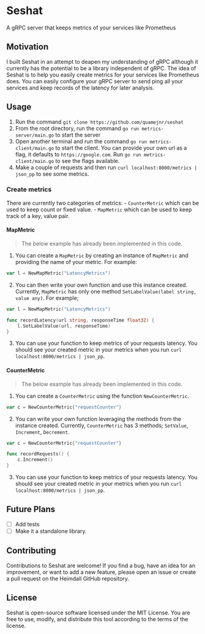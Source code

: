 # Seshat

A gRPC server that keeps metrics of your services like Prometheus

## Motivation

I built Seshat in an attempt to deapen my understanding of gRPC although it
currently has the potential to be a library independent of gRPC. The idea of
Seshat is to help you easily create metrics for your services like Prometheus does. You can easily
configure your gRPC server to send ping all your services and keep records of
the latency for later analysis.

## Usage

1. Run the command `git clone https://github.com/quamejnr/seshat`
2. From the root directory, run the command `go run metrics-server/main.go` to
   start the server
3. Open another terminal and run the command `go run metrics-client/main.go` to
   start the client. You can provide your own url as a flag, it defaults to
   `https://google.com`. Run `go run metrics-client/main.go` to see the flags
   available.
4. Make a couple of requests and then run
   `curl localhost:8000/metrics | json_pp` to see some metrics.

### Create metrics

There are currently two categories of metrics: - `CounterMetric` which can be
used to keep count or fixed value. - `MapMetric` which can be used to keep track
of a key, value pair.

#### MapMetric

> The below example has already been implemented in this code.

1. You can create a `MapMetric` by creating an instance of `MapMetric` and
   providing the name of your metric. For example:

```go
var l = NewMapMetric("LatencyMetrics")
```

2. You can then write your own function and use this instance created.
   Currently, `MapMetric` has only one method
   `SetLabelValue(label string, value any)`. For example;

```go
var l = NewMapMetric("LatencyMetrics")

func recordLatency(url string, responseTime float32) {
    l.SetLabelValue(url, responseTime)
}
```

3. You can use your function to keep metrics of your requests latency. You
   should see your created metric in your metrics when you run
   `curl localhost:8000/metrics | json_pp`.

#### CounterMetric

> The below example has already been implemented in this code.

1. You can create a `CounterMetric` using the function `NewCounterMetric`.

```go
var c = NewCounterMetric{"requestCounter"}
```

2. You can write your own function leveraging the methods from the instance
   created. Currently, `CounterMetric` has 3 methods; `SetValue`, `Increment`,
   `Decrement`.

```go
var c = NewCounterMetric{"requestCounter"}

func recordRequests() {
    c.Increment()
}
```

3. You can use your function to keep metrics of your requests latency. You
   should see your created metric in your metrics when you run
   `curl localhost:8000/metrics | json_pp`.

## Future Plans

- [ ] Add tests
- [ ] Make it a standalone library.

## Contributing

Contributions to Seshat are welcome! If you find a bug, have an idea for an
improvement, or want to add a new feature, please open an issue or create a pull
request on the Heimdall GitHub repository.

## License

Seshat is open-source software licensed under the MIT License. You are free to
use, modify, and distribute this tool according to the terms of the license.
